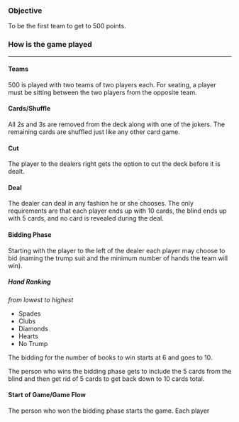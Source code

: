 ### Objective
To be the first team to get to 500 points.

### How is the game played
___

#### Teams
500 is played with two teams of two players each. For seating, a player must be sitting between the two players from the opposite team.
#### Cards/Shuffle
All 2s and 3s are removed from the deck along with one of the jokers. The remaining cards are shuffled just like any other card game.
#### Cut
The player to the dealers right gets the option to cut the deck before it is dealt.
#### Deal
The dealer can deal in any fashion he or she chooses. The only requirements are that each player ends up with 10 cards, the blind ends up with 5 cards, and no card is revealed during the deal.
#### Bidding Phase
Starting with the player to the left of the dealer each player may choose to bid (naming the trump suit and the minimum number of hands the team will win).
##### Hand Ranking
*from lowest to highest*
* Spades
* Clubs
* Diamonds
* Hearts
* No Trump

The bidding for the number of books to win starts at 6 and goes to 10.

The person who wins the bidding phase gets to include the 5 cards from the blind and then get rid of 5 cards to get back down to 10 cards total.
#### Start of Game/Game Flow
The person who won the bidding phase starts the game. Each player
